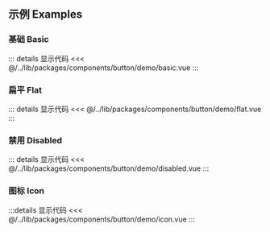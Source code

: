 ## 示例 Examples

### 基础 Basic

<Basic/>

::: details 显示代码
<<< @/../lib/packages/components/button/demo/basic.vue
:::

### 扁平 Flat

<Flat/>

::: details 显示代码
<<< @/../lib/packages/components/button/demo/flat.vue
:::

### 禁用 Disabled

<Disabled/>

::: details 显示代码
<<< @/../lib/packages/components/button/demo/disabled.vue
:::

### 图标 Icon

<Icon/>

:::details 显示代码
<<< @/../lib/packages/components/button/demo/icon.vue
:::

<script setup>
import Basic from '@/button/demo/basic.vue'
import Disabled from '@/button/demo/disabled.vue'
import Flat from '@/button/demo/flat.vue'
import Icon from '@/button/demo/icon.vue'
</script>
